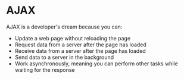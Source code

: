 # AJAX

AJAX is a developer's dream because you can:
- Update a web page without reloading the page
- Request data from a server after the page has loaded
- Receive data from a server after the page has loaded
- Send data to a server in the background
- Work asynchronously, meaning you can perform other tasks while waiting for the response